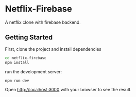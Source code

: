 # Netflix-Firebase

A netflix clone with firebase backend.

## Getting Started

First, clone the project and install dependencies

```bash
cd netflix-firebase
npm install
```

run the development server:

```bash
npm run dev
```

Open [http://localhost:3000](http://localhost:3000) with your browser to see the result.
